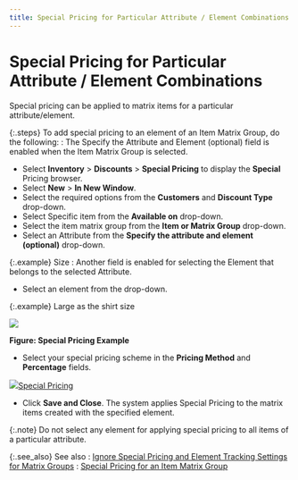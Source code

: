 ```yaml
---
title: Special Pricing for Particular Attribute / Element Combinations
---
```


# Special Pricing for Particular Attribute / Element Combinations


Special pricing can be applied to matrix items for a particular  attribute/element.


{:.steps}
To add special pricing to an element of an  Item Matrix Group, do the following:
: The Specify the Attribute and Element (optional)  field is enabled when the Item Matrix Group is selected.

- Select **Inventory** > **Discounts**  > **Special Pricing** to display  the **Special** Pricing browser.
- Select **New** > **In 
 New Window**.
- Select the  required options from the **Customers**  and **Discount Type** drop-down.
- Select Specific  item from the **Available on** drop-down.
- Select the  item matrix group from the **Item or Matrix 
 Group** drop-down.
- Select an Attribute  from the **Specify the attribute and element 
 (optional)** drop-down.



{:.example}
Size
: Another field is enabled for selecting the Element  that belongs to the selected Attribute.

- Select an element  from the drop-down.



{:.example}
Large as the shirt size


![]({{site.mi_baseurl}}/img/special_pricing_mi.gif)


**Figure: Special Pricing Example**

- Select your  special pricing scheme in the **Pricing 
 Method** and **Percentage** fields.



![]({{site.mi_baseurl}}/img/lens.gif)[Special Pricing]({{site.mi_baseurl}}/item-profile-details/item-pricing/discounts-and-special-pricing/special-pricing/special_pricing.html)

- Click **Save and Close**. The system applies Special  Pricing to the matrix items created with the specified element.



{:.note}
Do not select any element for applying special  pricing to all items of a particular attribute.


{:.see_also}
See also
: [Ignore  Special Pricing and Element Tracking Settings for Matrix Groups]({{site.mi_baseurl}}/creating-matrix-group-and-matrix-items/pricing/ignore_special_pricing_and_element_tracking_settings_for_matrix_groups_mi.html)
: [Special  Pricing for an Item Matrix Group]({{site.mi_baseurl}}/creating-matrix-group-and-matrix-items/pricing/special_pricing_for_an_item_matrix_group_mi.html)
